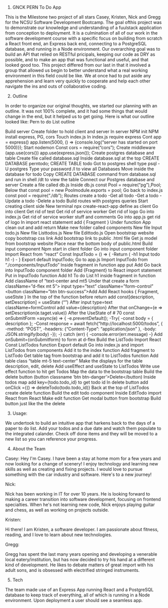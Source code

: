 1. GNCK PERN To Do App

This is the Milestone two project of all stars Casey, Kristen, Nick and Gregg for the NCSU Software Development Bootcamp. The goal ofthis project was to demonstrate our knowledge and understanding of a fuulstack application from conception to deployment. It is a culmination of all of our work in the software development course with a specific focus on building from scratch a React front end, an Express back end, connecting to a PostgreSQL database, and running in a Node environment. Our overarching goal was to build an API that relied on RESTful pricipals, keeping our code as DRY as possible, and to make an app that was functional and useful, and that looked good too. This project differed from our last in that it involved a group that allowed us begin to better understand what a real working environment in this field could be like. We at once had to put aside any apprehension and learn very quickly to cooperate and help each other navigate the ins and outs of collaborative coding.

2. Outline

In order to organize our original thoughts, we started our planning with an outline. It was not 100% complete, and it had some things that would change in the end, but it helped us to get going.
Here is what our outline looked like:
Pern to do List outline

Build server
Create folder to hold client and server
In server NPM init
NPM install express, PG, cors
Touch index.js
In index.js require express
Cont app = express()
app.listen(5000, () => {console.log(“server has started on port 5000)});
Start nodemon
Const cors = require(“cors”);
Create middleware (app.use(cors())
app.use(express.json());
Create postgres database and table
Create file called database.sql
Inside database.sql at the top CREATE DATABASE perntodo;
CREATE TABLE todo
Got to postgres shell type psql -U postgres
Type your password
/l to view all Databases
Move inside the database for todo
Copy CREATE DATABASE command from database.sql and run in shell
/dt to view the table
Connect our Postgres database and server
Create a file called db.js
Inside db.js const Pool = require(“pg”),Pool;
Below that const pool = new Poolmodule.exports = pool;
Go back to index.js const pool = require(“./db”);
Routes create a todo -Get all todo -Get a todo -Update a todo -Delete a todo
Build routes with postgres queries
Start creating client side
New terminal npx create-react-app define as client
Go into client
Get rid of test
Get rid of service worker
Get rid of logo
Go into index.js
Get rid of service worker stuff and comments
Go into app.js get rid of logo
In import react statement add { Fragment }
Under function App clean out and add return
Make new folder called components
New file Input todo.js
New file Listtodos.js
New file Edittodo.js
Open bootstrap website
copy bootstrap css link
Add bootstrap link to public .html file
Get js model from bootstrap website
Place near the bottom body of public.html
Build input component
Npm start in client folder
Go into input component folder
Import React from “react”
Const InputTodo = () => { -Return ( -h1 Input todo h1 -) - }
Export default InputTodo;
Go to app.js
Import InputTodo from “./components/InputTodo”
Inside fragment in function app put
Add
Go back into InputTodo component folder
Add {Fragment} to React import statement
Put in InputTodo function
Add h1 To do List h1 inside fragment in function
Add className of “text-center and mt5
Under that create a form className=”d-flex mt 5”>
input type=”text” className=”form-control”
<button className=”btn btn-success”>Add
Add React hooks { Fragment, useStste }
In the top of the function before return add const[description, setDescription] = useState (“”)
After input type=text className=formControl add value={description}
After that onChange={e => setDescription(e.taget.value)}
After the UseState of # 70 const onSubmitForm =async(e) => { -e.preventDefault(); -Try{ -const body = { description }; -Const response = await fetch(“http://localhost:5000/todos”, { -method: “POST”, -headers: {“Content-Type”: “application/json” }, -body: JSON.stringify(body) -}); -} catch (err) { -console.error(err.message) -}
Add onSubmit={onSubmitform} to form at d-flex
Build the ListTodo
Import React
Const ListTodos function
Export default
Go into index.js and import ListTodos from components
Add it to the index function
Add fragment to ListTodo
Get table tag from bootstrap and add it to ListTodos function
Add table class “table mt-5 text-center”
Make the displays for the table description, edit, delete
Add useEffect and useState to ListTodos
Write use effect function to hit get Todos
Map the data to the bootstrap table
Build the delete button (button classname ‘btn btn-danger’>Delete</button)
Inside todos map add key={todo.todo_id} to get todo id
In delete button add onClick ={() => deleteTodo(todo.todo_id)}
Back at the top of ListTodos create delete function
Build the edit todo component
Inside EditTodo import React from React
Make edit function
Get modal button from bootstrap
Build button just like the the delete

3. Usage:

We undertook to build an intuitive app that harkens back to the days of a paper to do list. Add your todos and a due date and watch them populate to the integrated calander. Check off done items and they will be moved to a new list so you can reference your progress.

4. About the Team

Casey:
Hey I'm Casey. I have been a stay at home mom for a few years and now looking for a change of scenery! I enjoy technology and learning new skills as well as creating and fixing projects. I would love to pursue something with the car industry and software. Here's to a new journey!

Nick:

Nick has been working in IT for over 10 years. He is looking forward to making a career transition into software development, focusing on frontend specialties. When he's not learning new code, Nick enjoys playing guitar and chess, as well as working on projects outside.

Kristen:

Hi there! I am Kristen, a software developer. I am passionate about fitness, reading, and I love to learn about new technologies.

Gregg:

Gregg has spent the last many years opening and developing a venerable local eatery/institution, but has now decided to try his hand at a different kind of development. He likes to debate matters of great import with his adult sons, and is obsessed with electrified stringed instruments.

5. Tech

The team made use of an Express App running React and a PostgreSQL database to keep track of everything, all of which is running in a Node environment. Upon deployment a user should see a seamless app.
